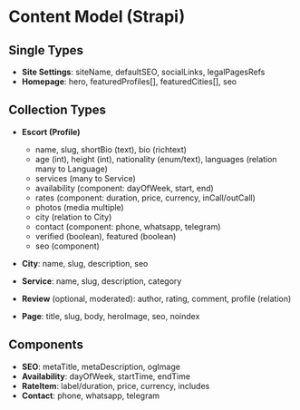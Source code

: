 # Content Model (Strapi)

## Single Types
- **Site Settings**: siteName, defaultSEO, socialLinks, legalPagesRefs
- **Homepage**: hero, featuredProfiles[], featuredCities[], seo

## Collection Types
- **Escort (Profile)**
  - name, slug, shortBio (text), bio (richtext)
  - age (int), height (int), nationality (enum/text), languages (relation many to Language)
  - services (many to Service)
  - availability (component: dayOfWeek, start, end)
  - rates (component: duration, price, currency, inCall/outCall)
  - photos (media multiple)
  - city (relation to City)
  - contact (component: phone, whatsapp, telegram)
  - verified (boolean), featured (boolean)
  - seo (component)

- **City**: name, slug, description, seo
- **Service**: name, slug, description, category
- **Review** (optional, moderated): author, rating, comment, profile (relation)
- **Page**: title, slug, body, heroImage, seo, noindex

## Components
- **SEO**: metaTitle, metaDescription, ogImage
- **Availability**: dayOfWeek, startTime, endTime
- **RateItem**: label/duration, price, currency, includes
- **Contact**: phone, whatsapp, telegram
